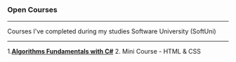 
### Open Courses
***

Courses I've completed during my studies Software University (SoftUni)

***
1.[**Algorithms Fundamentals with C#**](https://github.com/polinadrumeva/Open-Courses/tree/main/Algorithms%20Fundamentals%20with%20C%23)
2. Mini Course - HTML & CSS
